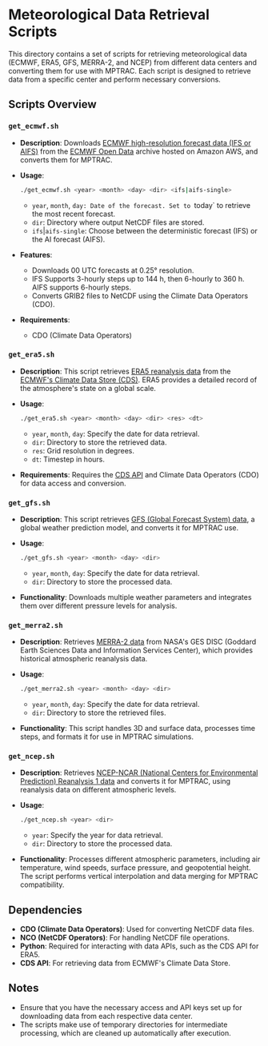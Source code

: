 # Meteorological Data Retrieval Scripts

This directory contains a set of scripts for retrieving meteorological data (ECMWF, ERA5, GFS, MERRA-2, and NCEP) from different data centers and converting them for use with MPTRAC. Each script is designed to retrieve data from a specific center and perform necessary conversions.

## Scripts Overview

### `get_ecmwf.sh`

- **Description**: Downloads [ECMWF high-resolution forecast data (IFS or AIFS)](https://www.ecmwf.int/en/forecasts/datasets/) from the [ECMWF Open Data](https://www.ecmwf.int/en/forecasts/datasets/open-data) archive hosted on Amazon AWS, and converts them for MPTRAC.

- **Usage**:
  ```bash
  ./get_ecmwf.sh <year> <month> <day> <dir> <ifs|aifs-single>
  ```
  - `year`, `month`, `day: Date of the forecast. Set to `today` to retrieve the most recent forecast.
  - `dir`: Directory where output NetCDF files are stored.
  - `ifs`|`aifs-single`: Choose between the deterministic forecast (IFS) or the AI forecast (AIFS).

- **Features**:
  - Downloads 00 UTC forecasts at 0.25° resolution.
  - IFS Supports 3-hourly steps up to 144 h, then 6-hourly to 360 h. AIFS supports 6-hourly steps.
  - Converts GRIB2 files to NetCDF using the Climate Data Operators (CDO).

- **Requirements**:
  - CDO (Climate Data Operators)

### `get_era5.sh`

- **Description**: This script retrieves [ERA5 reanalysis data](https://www.ecmwf.int/en/forecasts/dataset/ecmwf-reanalysis-v5)  from the [ECMWF's Climate Data Store (CDS)](https://cds.climate.copernicus.eu/). ERA5 provides a detailed record of the atmosphere's state on a global scale.

- **Usage**: 
  ```bash
  ./get_era5.sh <year> <month> <day> <dir> <res> <dt>
  ```
  - `year`, `month`, `day`: Specify the date for data retrieval.
  - `dir`: Directory to store the retrieved data.
  - `res`: Grid resolution in degrees.
  - `dt`: Timestep in hours.
  
- **Requirements**: Requires the [CDS API](https://cds.climate.copernicus.eu/how-to-api) and Climate Data Operators (CDO) for data access and conversion.

### `get_gfs.sh`

- **Description**: This script retrieves [GFS (Global Forecast System) data](https://www.emc.ncep.noaa.gov/emc/pages/numerical_forecast_systems/gfs.php), a global weather prediction model, and converts it for MPTRAC use.

- **Usage**: 
  ```bash
  ./get_gfs.sh <year> <month> <day> <dir>
  ```
  - `year`, `month`, `day`: Specify the date for data retrieval.
  - `dir`: Directory to store the processed data.
  
- **Functionality**: Downloads multiple weather parameters and integrates them over different pressure levels for analysis.

### `get_merra2.sh`

- **Description**: Retrieves [MERRA-2 data](https://gmao.gsfc.nasa.gov/reanalysis/MERRA-2/) from NASA's GES DISC (Goddard Earth Sciences Data and Information Services Center), which provides historical atmospheric reanalysis data.

- **Usage**: 
  ```bash
  ./get_merra2.sh <year> <month> <day> <dir>
  ```
  - `year`, `month`, `day`: Specify the date for data retrieval.
  - `dir`: Directory to store the retrieved files.
  
- **Functionality**: This script handles 3D and surface data, processes time steps, and formats it for use in MPTRAC simulations.

### `get_ncep.sh`

- **Description**: Retrieves [NCEP-NCAR (National Centers for Environmental Prediction) Reanalysis 1 data](https://psl.noaa.gov/data/gridded/data.ncep.reanalysis.html) and converts it for MPTRAC, using reanalysis data on different atmospheric levels.

- **Usage**: 
  ```bash
  ./get_ncep.sh <year> <dir>
  ```
  - `year`: Specify the year for data retrieval.
  - `dir`: Directory to store the processed data.
  
- **Functionality**: Processes different atmospheric parameters, including air temperature, wind speeds, surface pressure, and geopotential height. The script performs vertical interpolation and data merging for MPTRAC compatibility.

## Dependencies

- **CDO (Climate Data Operators)**: Used for converting NetCDF data files.
- **NCO (NetCDF Operators)**: For handling NetCDF file operations.
- **Python**: Required for interacting with data APIs, such as the CDS API for ERA5.
- **CDS API**: For retrieving data from ECMWF's Climate Data Store.

## Notes

- Ensure that you have the necessary access and API keys set up for downloading data from each respective data center.
- The scripts make use of temporary directories for intermediate processing, which are cleaned up automatically after execution.
